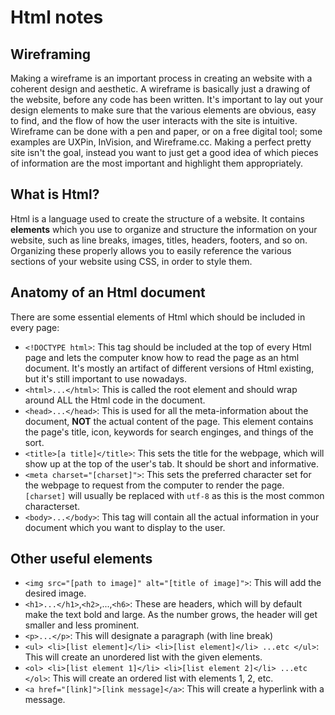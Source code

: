 # Html notes

## Wireframing

Making a wireframe is an important process in creating an website with a coherent design and aesthetic. A wireframe is basically just a drawing of the website, before any code has been written. It's important to lay out your design elements to make sure that the various elements are obvious, easy to find, and the flow of how the user interacts with the site is intuitive. Wireframe can be done with a pen and paper, or on a free digital tool; some examples are UXPin, InVision, and Wireframe.cc. Making a perfect pretty site isn't the goal, instead you want to just get a good idea of which pieces of information are the most important and highlight them appropriately.

## What is Html?

Html is a language used to create the structure of a website. It contains **elements** which you use to organize and structure the information on your website, such as line breaks, images, titles, headers, footers, and so on. Organizing these properly allows you to easily reference the various sections of your website using CSS, in order to style them.

## Anatomy of an Html document

There are some essential elements of Html which should be included in every page:

* `<!DOCTYPE html>`: This tag should be included at the top of every Html page and lets the computer know how to read the page as an html document. It's mostly an artifact of different versions of Html existing, but it's still important to use nowadays.
* `<html>...</html>`: This is called the root element and should wrap around ALL the Html code in the document.
* `<head>...</head>`: This is used for all the meta-information about the document, **NOT** the actual content of the page. This element contains the page's title, icon, keywords for search enginges, and things of the sort.
* `<title>[a title]</title>`: This sets the title for the webpage, which will show up at the top of the user's tab. It should be short and informative.
* `<meta charset="[charset]">`: This sets the preferred character set for the webpage to request from the computer to render the page. `[charset]` will usually be replaced with `utf-8` as this is the most common characterset.
* `<body>...</body>`: This tag will contain all the actual information in your document which you want to display to the user.

## Other useful elements

* `<img src="[path to image]" alt="[title of image]">`: This will add the desired image.
* `<h1>...</h1>`,`<h2>`,...,`<h6>`: These are headers, which will by default make the text bold and large. As the number grows, the header will get smaller and less prominent.
* `<p>...</p>`: This will designate a paragraph (with line break)
* `<ul> <li>[list element]</li> <li>[list element]</li> ...etc </ul>`: This will create an unordered list with the given elements.
* `<ol> <li>[list element 1]</li> <li>[list element 2]</li> ...etc </ol>`: This will create an ordered list with elements 1, 2, etc.
* `<a href="[link]">[link message]</a>`: This will create a hyperlink with a message.
